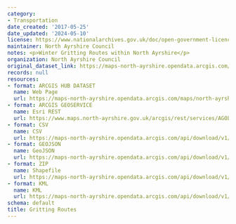 ```yaml
---
category:
- Transportation
date_created: '2017-05-25'
date_updated: '2024-05-10'
license: https://www.nationalarchives.gov.uk/doc/open-government-licence/version/3/
maintainer: North Ayrshire Council
notes: <p>Winter Gritting Routes within North Ayrshire</p>
organization: North Ayrshire Council
original_dataset_link: https://maps-north-ayrshire.opendata.arcgis.com/maps/north-ayrshire::gritting-routes
records: null
resources:
- format: ARCGIS HUB DATASET
  name: Web Page
  url: https://maps-north-ayrshire.opendata.arcgis.com/maps/north-ayrshire::gritting-routes
- format: ARCGIS GEOSERVICE
  name: Esri REST
  url: https://www.maps.north-ayrshire.gov.uk/arcgis/rest/services/AGOL/Open_Data_Portal/MapServer/14
- format: CSV
  name: CSV
  url: https://maps-north-ayrshire.opendata.arcgis.com/api/download/v1/items/1a91bc0438354a679999f0fa84264a57/csv?layers=14
- format: GEOJSON
  name: GeoJSON
  url: https://maps-north-ayrshire.opendata.arcgis.com/api/download/v1/items/1a91bc0438354a679999f0fa84264a57/geojson?layers=14
- format: ZIP
  name: Shapefile
  url: https://maps-north-ayrshire.opendata.arcgis.com/api/download/v1/items/1a91bc0438354a679999f0fa84264a57/shapefile?layers=14
- format: KML
  name: KML
  url: https://maps-north-ayrshire.opendata.arcgis.com/api/download/v1/items/1a91bc0438354a679999f0fa84264a57/kml?layers=14
schema: default
title: Gritting Routes
---
```

